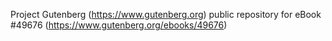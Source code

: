 Project Gutenberg (https://www.gutenberg.org) public repository for
eBook #49676 (https://www.gutenberg.org/ebooks/49676)
